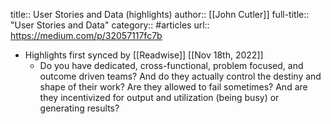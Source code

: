 title:: User Stories and Data (highlights)
author:: [[John Cutler]]
full-title:: "User Stories and Data"
category:: #articles
url:: https://medium.com/p/32057117fc7b

- Highlights first synced by [[Readwise]] [[Nov 18th, 2022]]
	- Do you have dedicated, cross-functional, problem focused, and outcome driven teams? And do they actually control the destiny and shape of their work? Are they allowed to fail sometimes? And are they incentivized for output and utilization (being busy) or generating results?